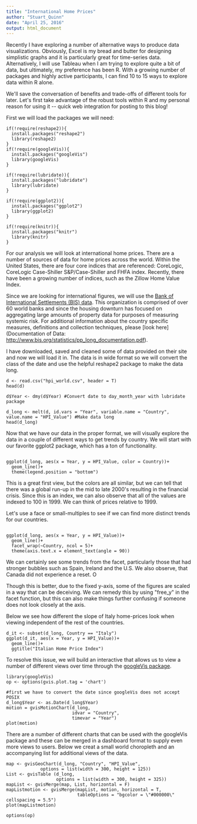 ```yaml
---
title: "International Home Prices"
author: "Stuart_Quinn"
date: "April 25, 2016"
output: html_document
---
```


Recently I have exploring a number of alternative ways to produce data visualizations. Obviously, Excel is my bread and butter for designing simplistic graphs and it is particularly great for time-series data. Alternatively, I will use Tableau when I am trying to explore quite a bit of data, but ultimately, my preference has been R. With a growing number of packages and highly active participants, I can find 10 to 15 ways to explore data within R alone. 

We'll save the conversation of benefits and trade-offs of different tools for later. Let's first take advantage of the robust tools within R and my personal reason for using it -- quick web integration for posting to this blog!


First we will load the packages we will need: 

```{r echo = T, message = F, warning = F}
if(!require(reshape2)){
  install.packages("reshape2")
  library(reshape2)
}
if(!require(googleVis)){
  install.packages("googleVis")
  library(googleVis)
}

if(!require(lubridate)){
  install.packages("lubridate")
  library(lubridate)
}

if(!require(ggplot2)){
  install.packages("ggplot2")
  library(ggplot2)
}

if(!require(knitr)){
  install.packages("knitr")
  library(knitr)
}
```

For our analysis we will look at international home prices. There are a number of sources of data for home prices across the world. Within the United States, there are four core indices that are referenced: CoreLogic, CoreLogic Case-Shiller S&P/Case-Shiller and FHFA index. Recently, there have been a growing number of indices, such as the Zillow Home Value Index. 

Since we are looking for international figures, we will use the [Bank of International Settlements (BIS) data](http://www.bis.org/statistics/pp_long.htm). This organization is comprised of over 60 world banks and since the housing downturn has focused on aggregating large amounts of property data for purposes of measuring systemic risk. For additional information about the country specific measures, definitions and collection techniques, please [look here](Documentation of Data: http://www.bis.org/statistics/pp_long_documentation.pdf). 

I have downloaded, saved and cleaned some of data provided on their site and now we will load it in. The data is in wide format so we will convert the class of the date and use the helpful reshape2 package to make the data long. 

```{r, echo=T, message = F, warning = F}
d <- read.csv("hpi_world.csv", header = T)
head(d)

d$Year <- dmy(d$Year) #Convert date to day_month_year with lubridate package

d_long <- melt(d, id.vars = "Year", variable.name = "Country",  value.name = "HPI_Value") #Make data long 
head(d_long)
```

Now that we have our data in the proper format, we will visually explore the data in a couple of different ways to get trends by country. We will start with our favorite ggplot2 package, which has a ton of functionality. 


```{r echo = T, message = F, fig.height = 3, fig.width = 6}

ggplot(d_long, aes(x = Year, y = HPI_Value, color = Country))+
  geom_line()+
  theme(legend.position = "bottom")
```

This is a great first view, but the colors are all similar, but we can tell that there was a global run-up in the mid to late 2000's resulting in the financial crisis. Since this is an index, we can also observe that all of the values are indexed to 100 in 1999. We can think of prices relative to 1999. 

Let's use a face or small-multiples to see if we can find more distinct trends for our countries. 

```{r echo = T, message = F, fig.heaith = 4, fig.width = 8}

ggplot(d_long, aes(x = Year, y = HPI_Value))+
  geom_line()+
  facet_wrap(~Country, ncol = 5)+
  theme(axis.text.x = element_text(angle = 90))

```

We can certainly see some trends from the facet, particularly those that had stronger bubbles such as Spain, Ireland and the U.S. We also observe, that Canada did not experience a reset. O

Though this is better, due to the fixed y-axis, some of the figures are scaled in a way that can be deceiving. We can remedy this by using "free_y" in the facet function, but this can also make things further confusing if someone does not look closely at the axis. 

Below we see how different the slope of Italy home-prices look when viewing independent of the rest of the countries. 

```{r echo = T, message = F, warning = F}
d_it <- subset(d_long, Country == "Italy")
ggplot(d_it, aes(x = Year, y = HPI_Value))+
  geom_line()+
  ggtitle("Italian Home Price Index")  

```

To resolve this issue, we will build an interactive that allows us to view a number of different views over time through the [googleVis package](https://cran.r-project.org/web/packages/googleVis/vignettes/googleVis_examples.html). 

```{r setOptions, message = T}
library(googleVis)
op <- options(gvis.plot.tag = 'chart')
```

```{r results = 'asis'}
#first we have to convert the date since googleVis does not accept POSIX
d_long$Year <- as.Date(d_long$Year)
motion = gvisMotionChart(d_long,
                         idvar = "Country", 
                         timevar = "Year")
plot(motion)
```

There are a number of different charts that can be used with the googleVis package and these can be merged in a dashboard format to supply even more views to users. Below we creat a small world choropleth and an accompanying list for additional views of the data. 

```{r results = 'asis'}
map <- gvisGeoChart(d_long, "Country", "HPI_Value",
             options = list(width = 300, height = 125))
List <- gvisTable (d_long, 
                   options = list(width = 300, height = 325))
mapList <- gvisMerge(map, List, horizontal = F)
mapListmotion <- gvisMerge(mapList, motion, horizontal = T,
                           tableOptions = "bgcolor = \"#000000\" cellspacing = 5.5")
plot(mapListmotion)

```

```{r eho = F}
options(op)
```

